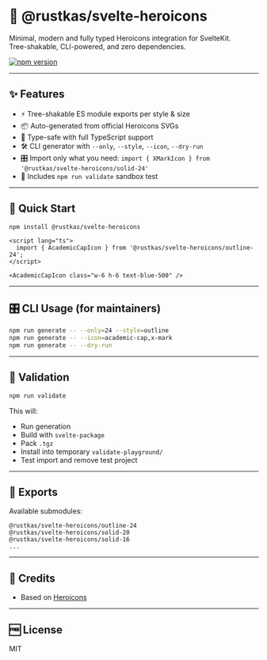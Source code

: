 # 🧩 @rustkas/svelte-heroicons

Minimal, modern and fully typed Heroicons integration for SvelteKit.  
Tree-shakable, CLI-powered, and zero dependencies.

[![npm version](https://img.shields.io/npm/v/@rustkas/svelte-heroicons.svg?style=flat&color=green)](https://www.npmjs.com/package/@rustkas/svelte-heroicons)

---

## ✨ Features

- ⚡ Tree-shakable ES module exports per style & size
- 📦 Auto-generated from official Heroicons SVGs
- 🧠 Type-safe with full TypeScript support
- 🛠 CLI generator with `--only`, `--style`, `--icon`, `--dry-run`
- 🎛 Import only what you need: `import { XMarkIcon } from '@rustkas/svelte-heroicons/solid-24'`
- 🧪 Includes `npm run validate` sandbox test

---

## 🚀 Quick Start

```bash
npm install @rustkas/svelte-heroicons
```

```svelte
<script lang="ts">
  import { AcademicCapIcon } from '@rustkas/svelte-heroicons/outline-24';
</script>

<AcademicCapIcon class="w-6 h-6 text-blue-500" />
```

---

## 🎛 CLI Usage (for maintainers)

```bash
npm run generate -- --only=24 --style=outline
npm run generate -- --icon=academic-cap,x-mark
npm run generate -- --dry-run
```

---

## 🧪 Validation

```bash
npm run validate
```

This will:
- Run generation
- Build with `svelte-package`
- Pack `.tgz`
- Install into temporary `validate-playground/`
- Test import and remove test project

---

## 📁 Exports

Available submodules:

```
@rustkas/svelte-heroicons/outline-24
@rustkas/svelte-heroicons/solid-20
@rustkas/svelte-heroicons/solid-16
...
```

---

## 🧰 Credits

- Based on [Heroicons](https://github.com/tailwindlabs/heroicons)


---

## 🆓 License

MIT